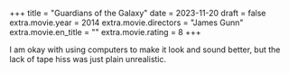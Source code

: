 +++
title = "Guardians of the Galaxy"
date = 2023-11-20
draft = false
extra.movie.year = 2014
extra.movie.directors = "James Gunn"
extra.movie.en_title = ""
extra.movie.rating = 8
+++

I am okay with using computers to make it look and sound better, but the lack of tape hiss was just plain unrealistic.<!-- more -->